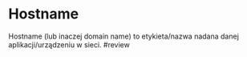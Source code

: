 # Hostname
Hostname (lub inaczej domain name) to etykieta/nazwa nadana danej aplikacji/urządzeniu w sieci.
#review